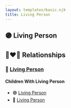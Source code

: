 ```yaml
---
layout: templates/basic.njk
title: Living Person
---
```

## 🟣 Living Person


## 👩‍❤️‍👨 Relationships

### 🔵 [Living Person](/people/5/57716919)

#### Children With Living Person
* 🟣 [Living Person](/people/3/30776424)
* 🔵 [Living Person](/people/3/32171204)